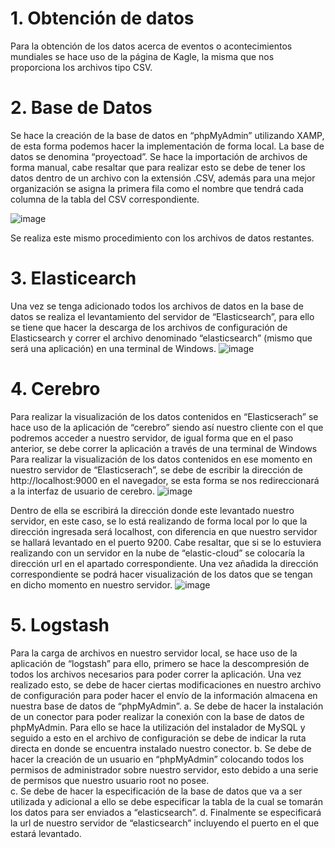 # 1. Obtención de datos
Para la obtención de los datos acerca de eventos o acontecimientos mundiales se hace uso de la página de Kagle, la misma que nos proporciona los archivos tipo CSV.

# 2. Base de Datos
Se hace la creación de la base de datos en “phpMyAdmin” utilizando XAMP, de esta forma podemos hacer la implementación de forma local. La base de datos se denomina “proyectoad”.
Se hace la importación de archivos de forma manual, cabe resaltar que para realizar esto se debe de tener los datos dentro de un archivo con la extensión .CSV, además para una     mejor organización se asigna la primera fila como el nombre que tendrá cada columna de la tabla del CSV correspondiente.

![image](https://user-images.githubusercontent.com/58042215/132573970-2b7e41e4-9672-4b66-81de-f5180b3449fa.png)

Se realiza este mismo procedimiento con los archivos de datos restantes.

# 3. Elasticearch
Una vez se tenga adicionado todos los archivos de datos en la base de datos se realiza el levantamiento del servidor de “Elasticsearch”, para ello se tiene que hacer la descarga de los archivos de configuración de Elasticsearch y correr el archivo denominado “elasticsearch” (mismo que será una aplicación) en una terminal de Windows.
![image](https://user-images.githubusercontent.com/58042215/132574061-e19a9306-de0e-4bf6-bf3c-d34567649c7c.png)

# 4. Cerebro 
Para realizar la visualización de los datos contenidos en “Elasticserach” se hace uso de la aplicación de “cerebro” siendo así nuestro cliente con el que podremos acceder a nuestro servidor, de igual forma que en el paso anterior, se debe correr la aplicación a través de una terminal de Windows 
Para realizar la visualización de los datos contenidos en ese momento en nuestro servidor de “Elasticserach”, se debe de escribir la dirección de http://localhost:9000 en el navegador, se esta forma se nos redireccionará a la interfaz de usuario de cerebro.
![image](https://user-images.githubusercontent.com/58042215/132574281-61543d9f-dcff-4717-88ea-313234714b67.png)

Dentro de ella se escribirá la dirección donde este levantado nuestro servidor, en este caso, se lo está realizando de forma local por lo que la dirección ingresada será          localhost, con diferencia en que nuestro servidor se hallará levantado en el puerto 9200. Cabe resaltar, que si se lo estuviera realizando con un servidor en la nube de           “elastic-cloud” se colocaría la dirección url en el apartado correspondiente.
Una vez añadida la dirección correspondiente se podrá hacer visualización de los datos que se tengan en dicho momento en nuestro servidor.
![image](https://user-images.githubusercontent.com/58042215/132574472-473f47df-9848-4a9a-b098-d33e849565f4.png)

# 5. Logstash
Para la carga de archivos en nuestro servidor local, se hace uso de la aplicación de “logstash” para ello, primero se hace la descompresión de todos los archivos necesarios para poder correr la aplicación. Una vez realizado esto, se debe de hacer ciertas modificaciones en nuestro archivo de configuración para poder hacer el envío de la información almacena en nuestra base de datos de “phpMyAdmin”.
    a.	Se debe de hacer la instalación de un conector para poder realizar la conexión con la base de datos de phpMyAdmin. Para ello se hace la utilización del instalador de MySQL         y seguido a esto en el archivo de configuración se debe de indicar la ruta directa en donde se encuentra instalado nuestro conector.
    b.	Se debe de hacer la creación de un usuario en “phpMyAdmin” colocando todos los permisos de administrador sobre nuestro servidor, esto debido a una serie de permisos que           nuestro usuario root no posee.   
    c.	Se debe de hacer la especificación de la base de datos que va a ser utilizada y adicional a ello se debe especificar la tabla de la cual se tomarán los datos para ser             enviados a “elasticsearch”. 
    d.	Finalmente se especificará la url de nuestro servidor de “elasticsearch” incluyendo el puerto en el que estará levantado.

